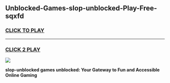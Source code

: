 
## Unblocked-Games-slop-unblocked-Play-Free-sqxfd
<h3>
<a href="https://premium76.site?title=slop-unblocked&ref=23A">CLICK TO PLAY</a></h3>
<hr>

<h3>
<a href="https://premium76.site?title=slop-unblocked&ref=23A">CLICK 2 PLAY</a>
  
</h3>

<a href="https://premium76.site?title=slop-unblocked&ref=23A"><img src="https://clearcache.store/games.png"></a>


**slop-unblocked games unblocked: Your Gateway to Fun and Accessible Online Gaming**
